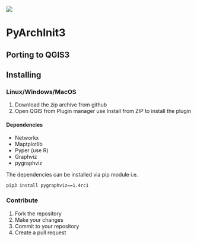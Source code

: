 ![](https://avatars2.githubusercontent.com/u/1929829?s=400&v=4)

# PyArchInit3

## Porting to QGIS3

## Installing

### Linux/Windows/MacOS
1. Download the zip archive from github
2. Open QGIS from Plugin manager use Install from ZIP to install the plugin

#### Dependencies
* Networkx
* Maptplotlib
* Pyper (use R)
* Graphviz
* pygraphviz

The dependencies can be installed via pip module i.e.

```pip3 install pygraphviz==1.4rc1```

### Contribute
1. Fork the repository
2. Make your changes
3. Commit to your repository
4. Create a pull request

